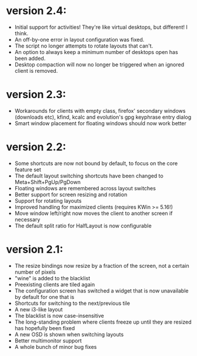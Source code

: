 version 2.4:
============
- Initial support for activities! They're like virtual desktops, but different! I think.
- An off-by-one error in layout configuration was fixed.
- The script no longer attempts to rotate layouts that can't.
- An option to always keep a minimum number of desktops open has been added.
- Desktop compaction will now no longer be triggered when an ignored client is removed.

version 2.3:
============
- Workarounds for clients with empty class, firefox' secondary windows (downloads etc), 
  kfind, kcalc and evolution's gpg keyphrase entry dialog
- Smart window placement for floating windows should now work better

version 2.2:
===========

- Some shortcuts are now not bound by default, to focus on the core feature set
- The default layout switching shortcuts have been changed to Meta+Shift+PgUp/PgDown
- Floating windows are remembered across layout switches
- Better support for screen resizing and rotation
- Support for rotating layouts
- Improved handling for maximized clients (requires KWin >= 5.16!)
- Move window left/right now moves the client to another screen if necessary
- The default split ratio for HalfLayout is now configurable

version 2.1:
===========

- The resize bindings now resize by a fraction of the screen, not a certain number of pixels
- "wine" is added to the blacklist
- Preexisting clients are tiled again
- The configuration screen has switched a widget that is now unavailable by default for one that is
- Shortcuts for switching to the next/previous tile
- A new i3-like layout
- The blacklist is now case-insensitive
- The long-standing problem where clients freeze up until they are resized has hopefully been fixed
- A new OSD is shown when switching layouts
- Better multimonitor support
- A whole bunch of minor bug fixes
